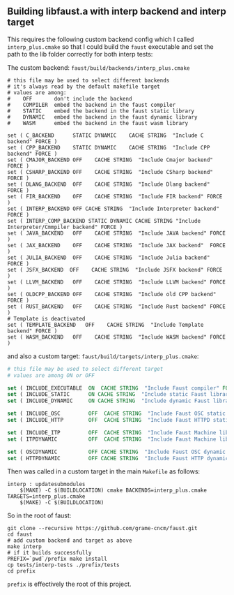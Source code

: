 
## Building libfaust.a with interp backend and interp target

This requires the following custom backend config which I called `interp_plus.cmake` so that I could build the `faust` executable and set the path to the lib folder correctly for both interp tests:

The custom backend: `faust/build/backends/interp_plus.cmake`

```make
# this file may be used to select different backends
# it's always read by the default makefile target
# values are among: 
#    OFF       don't include the backend
#    COMPILER  embed the backend in the faust compiler
#    STATIC    embed the backend in the faust static library
#    DYNAMIC   embed the backend in the faust dynamic library
#    WASM      embed the backend in the faust wasm library

set ( C_BACKEND      STATIC DYNAMIC    CACHE STRING  "Include C backend" FORCE )
set ( CPP_BACKEND    STATIC DYNAMIC    CACHE STRING  "Include CPP backend" FORCE )
set ( CMAJOR_BACKEND OFF    CACHE STRING  "Include Cmajor backend" FORCE )
set ( CSHARP_BACKEND OFF    CACHE STRING  "Include CSharp backend" FORCE )
set ( DLANG_BACKEND  OFF    CACHE STRING  "Include Dlang backend" FORCE )
set ( FIR_BACKEND    OFF    CACHE STRING  "Include FIR backend" FORCE )
set ( INTERP_BACKEND OFF CACHE STRING  "Include Interpreter backend" FORCE )
set ( INTERP_COMP_BACKEND STATIC DYNAMIC CACHE STRING "Include Interpreter/Cmmpiler backend" FORCE )
set ( JAVA_BACKEND   OFF    CACHE STRING  "Include JAVA backend" FORCE )
set ( JAX_BACKEND    OFF    CACHE STRING  "Include JAX backend"  FORCE )
set ( JULIA_BACKEND  OFF    CACHE STRING  "Include Julia backend" FORCE )
set ( JSFX_BACKEND  OFF    CACHE STRING  "Include JSFX backend" FORCE )
set ( LLVM_BACKEND   OFF    CACHE STRING  "Include LLVM backend" FORCE )
set ( OLDCPP_BACKEND OFF    CACHE STRING  "Include old CPP backend" FORCE )
set ( RUST_BACKEND   OFF    CACHE STRING  "Include Rust backend" FORCE )
# Template is deactivated 
set ( TEMPLATE_BACKEND   OFF    CACHE STRING  "Include Template backend" FORCE )
set ( WASM_BACKEND   OFF    CACHE STRING  "Include WASM backend" FORCE )
```

and also a custom target: `faust/build/targets/interp_plus.cmake`:

```cmake
# this file may be used to select different target
# values are among ON or OFF 

set ( INCLUDE_EXECUTABLE  ON  CACHE STRING  "Include Faust compiler" FORCE )
set ( INCLUDE_STATIC      ON CACHE STRING  "Include static Faust library" FORCE )
set ( INCLUDE_DYNAMIC     ON CACHE STRING  "Include dynamic Faust library" FORCE )

set ( INCLUDE_OSC         OFF  CACHE STRING  "Include Faust OSC static library" FORCE )
set ( INCLUDE_HTTP        OFF  CACHE STRING  "Include Faust HTTPD static library" FORCE )

set ( INCLUDE_ITP         OFF  CACHE STRING  "Include Faust Machine library" FORCE )
set ( ITPDYNAMIC          OFF  CACHE STRING  "Include Faust Machine library" FORCE )

set ( OSCDYNAMIC          OFF CACHE STRING  "Include Faust OSC dynamic library" FORCE )
set ( HTTPDYNAMIC         OFF CACHE STRING  "Include Faust HTTP dynamic library" FORCE )
```

Then was called in a custom target in the main `Makefile` as follows:

```make
interp : updatesubmodules
	$(MAKE) -C $(BUILDLOCATION) cmake BACKENDS=interp_plus.cmake TARGETS=interp_plus.cmake
	$(MAKE) -C $(BUILDLOCATION)
```

So in the root of faust:


```
git clone --recursive https://github.com/grame-cncm/faust.git
cd faust
# add custom backend and target as above
make interp
# if it builds successfully
PREFIX=`pwd`/prefix make install
cp tests/interp-tests ./prefix/tests
cd prefix
```
`prefix` is effectively the root of this project.

